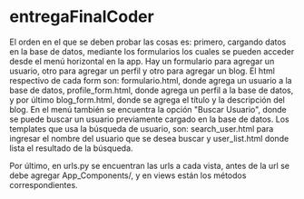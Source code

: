# entregaFinalCoder

El orden en el que se deben probar las cosas es: primero, cargando datos en la base de datos, mediante los formularios los cuales se pueden acceder desde el menú horizontal en la app. Hay un formulario para agregar un usuario, otro para agregar un perfil y otro para agregar un blog. El html respectivo de cada form son: formulario.html, donde agrega un usuario a la base de datos, profile_form.html, donde agrega un perfil a la base de datos, y por último blog_form.html, donde se agrega el título y la descripción del blog. 
En el menú también se encuentra la opción "Buscar Usuario", donde se puede buscar un usuario previamente cargado en la base de datos. Los templates que usa la búsqueda de usuario, son: search_user.html para ingresar el nombre del usuario que se desea buscar y user_list.html donde lista el resultado de la búsqueda.

Por último, en urls.py se encuentran las urls a cada vista, antes de la url se debe agregar App_Components/, y en views están los métodos correspondientes.


